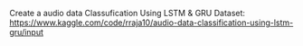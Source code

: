 Create a audio data Classufication Using LSTM & GRU
Dataset: https://www.kaggle.com/code/rraja10/audio-data-classification-using-lstm-gru/input
